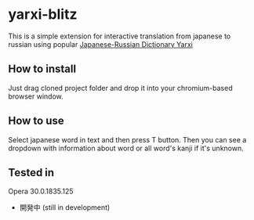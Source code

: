 # yarxi-blitz

This is a simple extension for interactive translation from japanese to russian using popular [Japanese-Russian Dictionary Yarxi](http://yarxi.ru)

## How to install

Just drag cloned project folder and drop it into your chromium-based browser window.

## How to use

Select japanese word in text and then press T button. Then you can see a dropdown with information about
word or all word's kanji if it's unknown.

## Tested in

Opera 30.0.1835.125

- 開発中 (still in development)
